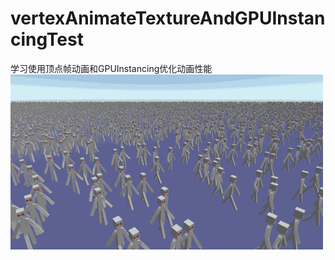 # vertexAnimateTextureAndGPUInstancingTest
学习使用顶点帧动画和GPUInstancing优化动画性能  
![Image text](https://github.com/neoliangGame/vertexAnimateTextureAndGPUInstancingTest/blob/master/textureVertexAndGPUinstancing1.gif)
